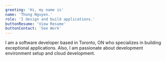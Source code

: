 ```yaml
---
greeting: 'Hi, my name is'
name: 'Thong Nguyen.'
role: 'I design and build applications.'
buttonResume: 'View Resume'
buttonContact: 'See Work'
---
```


I am a software developer based in Toronto, ON who specializes in building exceptional applications. Also, I am passionate about development environment setup and cloud development.
